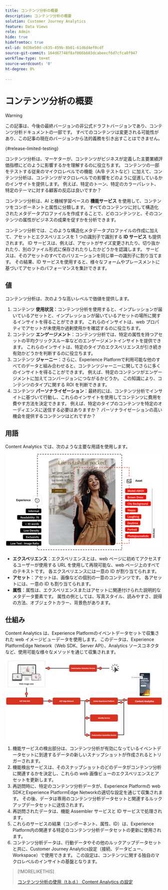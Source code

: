 ```yaml
---
title: コンテンツ分析の概要
description: コンテンツ分析の概要
solution: Customer Journey Analytics
feature: Data Views
role: Admin
hide: true
hidefromtoc: true
exl-id: 0d3be50d-c635-459b-8b01-61d6d4ef0cdf
source-git-commit: 164d67748f8af066b603dcabeecf6d7cfca0f947
workflow-type: tm+mt
source-wordcount: '0'
ht-degree: 0%

---
```


# コンテンツ分析の概要

<!-- 
This is a placeholder article for upcoming Content Analytics documentation. Currently used to set up contextual help entries for developer working on onboarding UI and workspace UI 
-->

>[!WARNING]
>
>この記事は、今後の最終バージョンの非公式ドラフトバージョンであり、コンテンツ分析ドキュメントの一部です。 すべてのコンテンツは変更される可能性があり、この記事の現在のバージョンから法的義務を引き出すことはできません。
>

{#release-limited-testing}

コンテンツ分析は、マーケターが、コンテンツがビジネスが定義した主要業績評価指標にどのように影響するかを理解するのに役立ちます。 コンテンツの一部をテストする従来のマイクロレベルでの機能（A/B テストなど）に加えて、コンテンツ分析は、コンテンツがマクロレベルでの影響をどのように促進しているかのインサイトを提供します。 例えば、特定のトーン、特定のカラーパレット、特定のテーマに対する顧客の反応は良いですか？

コンテンツ分析は、AI と機械学習ベースの **機能サービス** を使用して、コンテンツをコンポーネントと属性に分類します。 すべてのコンテンツに対して構造化されたメタデータプロファイルを作成することで、どのコンテンツと、そのコンテンツの属性がビジネスの成果を促すかを分析できます。

コンテンツ分析では、このような構造化メタデータプロファイルの作成に加えて、アセットとエクスペリエンスを 1 つの識別子で識別する **ID サービス** も提供されます。 ID サービスは、例えば、アセットがサイズ変更されたり、切り抜かれたり、別のファイル形式に保存されたりしたかどうかを認識します。 サービスは、そのアセットのすべてのバリエーションを同じ単一の識別子に割り当てます。 その結果、ID サービスを使用すると、様々なフォームやプレースメントに基づいてアセットのパフォーマンスを集計できます。

## 値

コンテンツ分析は、次のような高いレベルで価値を提供します。

1. コンテンツ **使用状況**：コンテンツ分析を使用すると、インプレッションが届いているアセットと、インプレッションが届いているアセットの場所に関するインサイトを得ることができます。 これらのインサイトは、web プロパティでアセットが未使用か過剰使用かを確認するのに役立ちます。
1. コンテンツ **エンゲージメント**：コンテンツ分析では、特定の属性を持つアセットの平均クリックスルー率などのエンゲージメントインサイトを提供できます。 これらのインサイトは、特定のタイプのエクスペリエンスが引き続き有効かどうかを判断するのに役立ちます。
1. コンテンツ **ジャーニー**：さらに、Experience Platformで利用可能な他のすべてのデータと組み合わせると、コンテンツジャーニーに関してさらに多くのインサイトを得ることができます。 例えば、特定のコンテンツがエンゲージメントに加えてコンバージョンにつながるかどうか。 この知識により、コンテンツのタイプに関する ROI を判断できます。
1. コンテンツ **パーソナライゼーション**：最終的には、コンテンツ分析でインサイトに基づいて行動し、これらのインサイトを使用してコンテンツに費用を費やす方法を決定できます。 例えば、特定のタイプのコンテンツを特定のオーディエンスに送信する必要はありますか？ パーソナライゼーションの高い機会を提供するコンテンツはどれですか？

## 用語

Content Analytics では、次のような主要な用語を使用します。

![Assetsとエクスペリエンス ](/help/content-analytics/assets//content-analytics-experience-asset.png)

* **エクスペリエンス**：エクスペリエンスとは、web ページに初めてアクセスするユーザーが使用する URL を使用して再現可能な、web ページ上のすべてのテキストです。 各エクスペリエンスには一意の ID が割り当てられます。
* **アセット**：アセットは、画像などの個別の一意のコンテンツです。 各アセットには、一意の ID も割り当てられます。
* **属性**：属性は、エクスペリエンスまたはアセットに関連付けられた説明的なメタデータ要素です。 属性の例としては、写真スタイル、読みやすさ、説得の方法、オブジェクトカラー、背景色があります。

## 仕組み

Content Analytics は、Experience Platformのイベントデータセットで収集された web イメージビューデータを使用します。 このデータは、Experience PlatformEdge Network（Web SDK、Server API）、Analytics ソースコネクタなど、使用可能な様々なメソッドを通じて収集されます。

![ コンテンツ分析 – 仕組み ](assets/how-it-works.png)


1. 機能サービスの検出部分は、コンテンツ分析が有効になっているイベントデータセットに到達するデータの新しいスナップショットが作成されるとトリガーされます。
1. 機能検出サービスは、そのスナップショットのどのデータがコンテンツ分析に関連するかを決定し、これらの web 画像ビューのエクスペリエンスとアセットを更新します。
1. 再訪問時に、特定のコンテンツ分析データが、Experience Platformの web SDKとExperience PlatformEdge Networkの適切な設定を通じて収集されます。 その後、データは専用のコンテンツ分析データセットと関連するルックアップデータセットに送信されます。
1. 再訪問されたデータは、機能 Assembler サービスと ID サービスで処理されます。
1. これらのサービスの結果（コンポーネント、属性、ID）は、Experience Platform内の関連する特定のコンテンツ分析データセットの更新に使用されます。
1. コンテンツ分析データは、行動データやその他のルックアップデータセットと共に、Customer Journey Analytics設定（接続、データビュー、Workspace）で使用できます。 この設定は、コンテンツに関する独自のマクロレベルのインサイトの基盤となります。

>[!MORELIKETHIS]
>
>[ コンテンツ分析の使用（t.b.d.） ](#value)
>[Content Analytics の設定 ](config/configuration.md)
